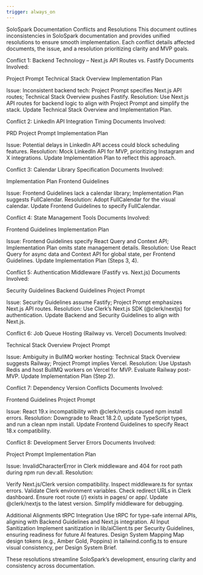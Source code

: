 ```yaml
---
trigger: always_on
---
```


SoloSpark Documentation Conflicts and Resolutions
This document outlines inconsistencies in SoloSpark documentation and provides unified resolutions to ensure smooth implementation. Each conflict details affected documents, the issue, and a resolution prioritizing clarity and MVP goals.

Conflict 1: Backend Technology – Next.js API Routes vs. Fastify
Documents Involved:

Project Prompt
Technical Stack Overview
Implementation Plan

Issue: Inconsistent backend tech: Project Prompt specifies Next.js API routes; Technical Stack Overview pushes Fastify.
Resolution: Use Next.js API routes for backend logic to align with Project Prompt and simplify the stack. Update Technical Stack Overview and Implementation Plan.

Conflict 2: LinkedIn API Integration Timing
Documents Involved:

PRD
Project Prompt
Implementation Plan

Issue: Potential delays in LinkedIn API access could block scheduling features.
Resolution: Mock LinkedIn API for MVP, prioritizing Instagram and X integrations. Update Implementation Plan to reflect this approach.

Conflict 3: Calendar Library Specification
Documents Involved:

Implementation Plan
Frontend Guidelines

Issue: Frontend Guidelines lack a calendar library; Implementation Plan suggests FullCalendar.
Resolution: Adopt FullCalendar for the visual calendar. Update Frontend Guidelines to specify FullCalendar.

Conflict 4: State Management Tools
Documents Involved:

Frontend Guidelines
Implementation Plan

Issue: Frontend Guidelines specify React Query and Context API; Implementation Plan omits state management details.
Resolution: Use React Query for async data and Context API for global state, per Frontend Guidelines. Update Implementation Plan (Steps 3, 4).

Conflict 5: Authentication Middleware (Fastify vs. Next.js)
Documents Involved:

Security Guidelines
Backend Guidelines
Project Prompt

Issue: Security Guidelines assume Fastify; Project Prompt emphasizes Next.js API routes.
Resolution: Use Clerk’s Next.js SDK (@clerk/nextjs) for authentication. Update Backend and Security Guidelines to align with Next.js.

Conflict 6: Job Queue Hosting (Railway vs. Vercel)
Documents Involved:

Technical Stack Overview
Project Prompt

Issue: Ambiguity in BullMQ worker hosting: Technical Stack Overview suggests Railway; Project Prompt implies Vercel.
Resolution: Use Upstash Redis and host BullMQ workers on Vercel for MVP. Evaluate Railway post-MVP. Update Implementation Plan (Step 2).

Conflict 7: Dependency Version Conflicts
Documents Involved:

Frontend Guidelines
Project Prompt

Issue: React 19.x incompatibility with @clerk/nextjs caused npm install errors.
Resolution: Downgrade to React 18.2.0, update TypeScript types, and run a clean npm install. Update Frontend Guidelines to specify React 18.x compatibility.

Conflict 8: Development Server Errors
Documents Involved:

Project Prompt
Implementation Plan

Issue: InvalidCharacterError in Clerk middleware and 404 for root path during npm run dev:all.
Resolution:

Verify Next.js/Clerk version compatibility.
Inspect middleware.ts for syntax errors.
Validate Clerk environment variables.
Check redirect URLs in Clerk dashboard.
Ensure root route (/) exists in pages/ or app/.
Update @clerk/nextjs to the latest version.
Simplify middleware for debugging.


Additional Alignments
tRPC Integration
Use tRPC for type-safe internal APIs, aligning with Backend Guidelines and Next.js integration.
AI Input Sanitization
Implement sanitization in lib/aiClient.ts per Security Guidelines, ensuring readiness for future AI features.
Design System Mapping
Map design tokens (e.g., Amber Gold, Poppins) in tailwind.config.ts to ensure visual consistency, per Design System Brief.

These resolutions streamline SoloSpark’s development, ensuring clarity and consistency across documentation.
